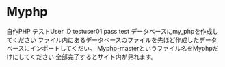 # Myphp
自作PHP
テストUser
ID testuser01
pass test
データベースにmy_phpを作成してください
ファイル内にあるデータベースのファイルを先ほど作成したデータベースにインポートしてくだい。
Myphp-masterというファイル名をMyphpだけにしてください
全部完了するとサイト内が見れます。
